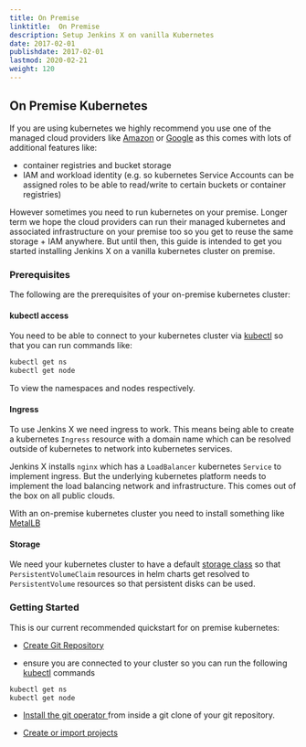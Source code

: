 ```yaml
---
title: On Premise
linktitle:  On Premise
description: Setup Jenkins X on vanilla Kubernetes  
date: 2017-02-01
publishdate: 2017-02-01
lastmod: 2020-02-21
weight: 120
---
```


## On Premise Kubernetes

If you are using kubernetes we highly recommend you use one of the managed cloud providers like [Amazon](/docs/v3/getting-started/eks/) or [Google](/docs/v3/getting-started/gke/) as this comes with lots of additional features like:

* container registries and bucket storage
* IAM and workload identity (e.g. so kubernetes Service Accounts can be assigned roles to be able to read/write to certain buckets or container registries) 

However sometimes you need to run kubernetes on your premise. Longer term we hope the cloud providers can run their managed kubernetes and associated infrastructure on your premise too so you get to reuse the same storage + IAM anywhere. But until then, this guide is intended to get you started installing Jenkins X on a vanilla kubernetes cluster on premise.

### Prerequisites

The following are the prerequisites of your on-premise kubernetes cluster:

#### kubectl access

You need to be able to connect to your kubernetes cluster via [kubectl](https://kubernetes.io/docs/tasks/tools/install-kubectl/) so that you can run commands like:

```bash 
kubectl get ns
kubectl get node
```

To view the namespaces and nodes respectively.
 
#### Ingress

To use Jenkins X we need ingress to work. This means being able to create a kubernetes `Ingress`  resource with a domain name which can be resolved outside of kubernetes to network into kubernetes services.

Jenkins X installs `nginx` which has a `LoadBalancer` kubernetes `Service` to implement ingress. But the underlying kubernetes platform needs to implement the load balancing network and infrastructure. This comes out of the box on all public clouds.
 
With an on-premise kubernetes cluster you need to install something like [MetalLB](https://metallb.universe.tf/)

#### Storage

We need your kubernetes cluster to have a default [storage class](https://kubernetes.io/docs/concepts/storage/storage-classes/) so that `PersistentVolumeClaim` resources in helm charts get resolved to `PersistentVolume` resources so that persistent disks can be used.


### Getting Started

This is our current recommended quickstart for on premise kubernetes:

*  <a href="https://github.com/jx3-gitops-repositories/jx3-kubernetes/generate" target="github" class="btn bg-primary text-light">Create Git Repository</a> 

* ensure you are connected to your cluster so you can run the following [kubectl](https://kubernetes.io/docs/tasks/tools/install-kubectl/) commands 

```bash 
kubectl get ns
kubectl get node      
```        

*  <a href="/docs/v3/guides/operator/" 
    target="github" class="btn bg-primary text-light" 
    title="install the git operator to setup Jenkins X in your cluster">
    Install the git operator
  </a> from inside a git clone of your git repository.

*  <a href="/docs/v3/create-project/" class="btn bg-primary text-light">Create or import projects</a> 
